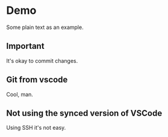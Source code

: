 # Demo
Some plain text as an example.

## Important
It's okay to commit changes.

## Git from vscode
Cool, man.

## Not using the synced version of VSCode
Using SSH it's not easy.